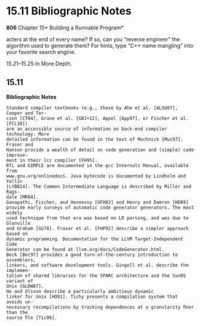 # 15.11 Bibliographic Notes

**806**
Chapter 15* Building a Runnable Program*

acters at the end of every name? If so, can you “reverse engineer” the
algorithm used to generate them? For hints, type “C++ name mangling”
into your favorite search engine.

15.21–15.25 In More Depth.
## 15.11

**Bibliographic Notes**
```
Standard compiler textbooks (e.g., those by Aho et al. [ALSU07], Cooper and Tor-
czon [CT04], Grune et al. [GBJ+12], Appel [App97], or Fischer et al. [FCL10])
are an accessible source of information on back-end compiler technology. More
detailed information can be found in the text of Muchnick [Muc97]. Fraser and
Hanson provide a wealth of detail on code generation and (simple) code improve-
ment in their lcc compiler [FH95].
RTL and GIMPLE are documented in the gcc Internals Manual, available from
www.gnu.org/onlinedocs. Java bytecode is documented by Lindholm and Yellin
[LYBB14]. The Common Intermediate Language is described by Miller and Rags-
dale [MR04].
Ganapathi, Fischer, and Hennessy [GFH82] and Henry and Damron [HD89]
provide early surveys of automatic code generator generators. The most widely
used technique from that era was based on LR parsing, and was due to Glanville
and Graham [GG78]. Fraser et al. [FHP92] describe a simpler approach based on
dynamic programming. Documentation for the LLVM Target-Independent Code
Generator can be found at llvm.org/docs/CodeGenerator.html.
Beck [Bec97] provides a good turn-of-the-century introduction to assemblers,
linkers, and software development tools. Gingell et al. describe the implemen-
tation of shared libraries for the SPARC architecture and the SunOS variant of
Unix [GLDW87].
Ho and Olsson describe a particularly ambitious dynamic
linker for Unix [HO91]. Tichy presents a compilation system that avoids un-
necessary recompilations by tracking dependences at a granularity ﬁner than the
source ﬁle [Tic86].
```

